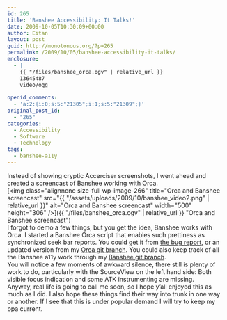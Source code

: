 ```yaml
---
id: 265
title: 'Banshee Accessibility: It Talks!'
date: 2009-10-05T10:30:09+00:00
author: Eitan
layout: post
guid: http://monotonous.org/?p=265
permalink: /2009/10/05/banshee-accessibility-it-talks/
enclosure:
  - |
    {{ "/files/banshee_orca.ogv" | relative_url }}
    13645487
    video/ogg
    
openid_comments:
  - 'a:2:{i:0;s:5:"21305";i:1;s:5:"21309";}'
original_post_id:
  - "265"
categories:
  - Accessibility
  - Software
  - Technology
tags:
  - banshee-a11y
---
```

Instead of showing cryptic Accerciser screenshots, I went ahead and created a screencast of Banshee working with Orca.  
[<img class="alignnone size-full wp-image-266" title="Orca and Banshee screencast" src="{{ "/assets/uploads/2009/10/banshee_video2.png" | relative_url }}" alt="Orca and Banshee screencast" width="500" height="306" />]({{ "/files/banshee_orca.ogv" | relative_url }} "Orca and Banshee screencast")  
I forgot to demo a few things, but you get the idea, Banshee works with Orca. I started a Banshee Orca script that enables such prettiness as synchronized seek bar reports. You could get it from [the bug report](https://bugzilla.gnome.org/show_bug.cgi?id=597170 " Bug 597170 -  Add support for Banshee"), or an updated version from my [Orca git branch](http://github.com/eeejay/orca "My Orca Github Branch"). You could also keep track of all the Banshee a11y work through my [Banshee git branch](http://github.com/eeejay/banshee-a11y "My Banshee Accessibility Branch on Github").  
You will notice a few moments of awkward silence, there still is plenty of work to do, particularly with the SourceView on the left hand side: Both visible focus indication and some ATK instrumenting are missing.  
Anyway, real life is going to call me soon, so I hope y&#8217;all enjoyed this as much as I did. I also hope these things find their way into trunk in one way or another. If I see that this is under popular demand I will try to keep my ppa current.